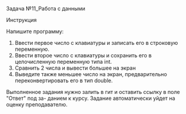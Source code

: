 Задача №11_Работа с данными

Инструкция

Напишите программу:
1. Ввести первое число с клавиатуры и записать его в строковую переменную.
2. Ввести второе число с клавиатуры и сохранить его в целочисленную переменную
типа int.
3. Сравнить 2 числа и вывести большее на экран
4. Выведите также меньшее число на экран, предварительно переконвертировать его
в тип double.

Выполненное задания нужно залить в гит и оставить ссылку в поле "Ответ" под за-
данием к курсу. Задание автоматически уйдет на оценку преподавателю.
